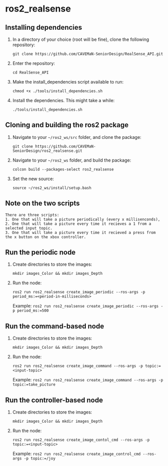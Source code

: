 # ros2_realsense

## Installing dependencies

1. In a directory of your choice (root will be fine), clone the following repository:

    `git clone https://github.com/CAVEMaN-SeniorDesign/RealSense_API.git`

2. Enter the repository:

    `cd RealSense_API`

3. Make the install_dependencies script available to run:

    `chmod +x ./tools/install_dependencies.sh`

4. Install the dependencies. This might take a while:

    `./tools/install_dependencies.sh`

## Cloning and building the ros2 package

1. Navigate to your `~/ros2_ws/src` folder, and clone the package:

    `git clone https://github.com/CAVEMaN-SeniorDesign/ros2_realsense.git`

2. Navigate to your `~/ros2_ws` folder, and build the package:

    `colcon build --packages-select ros2_realsense`

2. Set the new source:

    `source ~/ros2_ws/install/setup.bash`

## Note on the two scripts

    There are three scripts: 
    1. One that will take a picture periodically (every x millisenconds), 
    2. One that will take a picture every time it recieves a 1 from a selected input topic.
    3. One that will take a picture every time it recieved a press from the x button on the xbox controller.


## Run the periodic node

1. Create directories to store the images:

    `mkdir images_Color && mkdir images_Depth`

2. Run the node:

    `ros2 run ros2_realsense create_image_periodic --ros-args -p period_ms:=<period-in-milliseconds>`
    
    Example: `ros2 run ros2_realsense create_image_periodic --ros-args -p period_ms:=500`

## Run the command-based node

1. Create directories to store the images:

    `mkdir images_Color && mkdir images_Depth`

2. Run the node:

    `ros2 run ros2_realsense create_image_command --ros-args -p topic:=<input-topic>`
    
    Example: `ros2 run ros2_realsense create_image_command --ros-args -p topic:=take_picture`

## Run the controller-based node

1. Create directories to store the images:

    `mkdir images_Color && mkdir images_Depth`

2. Run the node:

    `ros2 run ros2_realsense create_image_contol_cmd --ros-args -p topic:=<input-topic>`
    
    Example: `ros2 run ros2_realsense create_image_control_cmd --ros-args -p topic:=/joy`